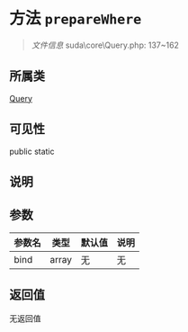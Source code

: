 # 方法 `prepareWhere`

> *文件信息* suda\core\Query.php: 137~162

## 所属类 

[Query](../Query.md)

## 可见性

 public static

## 说明



## 参数


| 参数名 | 类型 | 默认值 | 说明 |
|--------|-----|-------|-------|
| bind |  array | 无 | 无 |



## 返回值

无返回值
